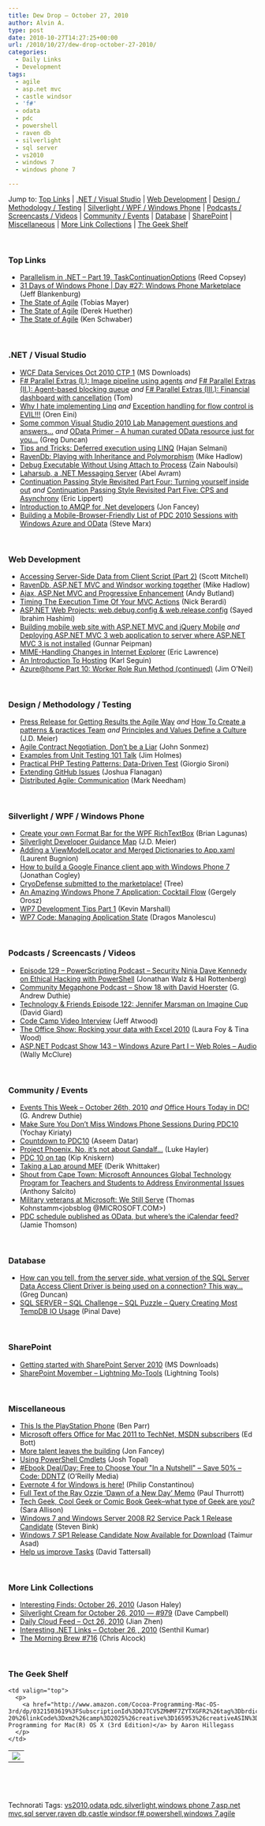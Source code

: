 ```yaml
---
title: Dew Drop – October 27, 2010
author: Alvin A.
type: post
date: 2010-10-27T14:27:25+00:00
url: /2010/10/27/dew-drop-october-27-2010/
categories:
  - Daily Links
  - Development
tags:
  - agile
  - asp.net mvc
  - castle windsor
  - 'f#'
  - odata
  - pdc
  - powershell
  - raven db
  - silverlight
  - sql server
  - vs2010
  - windows 7
  - windows phone 7

---
```

Jump to: [Top Links][1] | [.NET / Visual Studio][2] | [Web Development][3] | [Design / Methodology / Testing][4] | [Silverlight / WPF / Windows Phone][5] | [Podcasts / Screencasts / Videos][6] | [Community / Events][7] | [Database][8] | [SharePoint][9] | [Miscellaneous][10] | [More Link Collections][11] | [The Geek Shelf][12] 

&#160;

### <a name="top"></a>Top Links

  * [Parallelism in .NET – Part 19, TaskContinuationOptions][13] (Reed Copsey)
  * [31 Days of Windows Phone | Day #27: Windows Phone Marketplace][14] (Jeff Blankenburg)
  * <a href="http://agilescout.com/the-state-of-agile-tobias-mayer/" target="_blank">The State of Agile</a> (Tobias Mayer)
  * <a href="http://feedproxy.google.com/~r/agilescout/~3/vEtPil2Y27o/" target="_blank">The State of Agile</a> (Derek Huether)
  * <a href="http://feedproxy.google.com/~r/agilescout/~3/AhH-AEU5pRg/" target="_blank">The State of Agile</a> (Ken Schwaber)

&#160;

### <a name="dotnet"></a>.NET / Visual Studio

  * [WCF Data Services Oct 2010 CTP 1][15] (MS Downloads)
  * [F# Parallel Extras (I.): Image pipeline using agents][16] _and_ [F# Parallel Extras (II.): Agent-based blocking queue][17] _and_ [F# Parallel Extras (III.): Financial dashboard with cancellation][18] (Tom)
  * [Why I hate implementing Linq][19] _and_ [Exception handling for flow control is EVIL!!!][20] (Oren Eini)
  * [Some common Visual Studio 2010 Lab Management questions and answers…][21] _and_&#160;<a href="http://coolthingoftheday.blogspot.com/2010/10/odata-primer-human-curated-odata.html" target="_blank">OData Primer &#8211; A human curated OData resource just for you…</a> (Greg Duncan)
  * [Tips and Tricks: Deferred execution using LINQ][22] (Hajan Selmani)
  * [RavenDb: Playing with Inheritance and Polymorphism][23] (Mike Hadlow)
  * [Debug Executable Without Using Attach to Process][24] (Zain Naboulsi)
  * [Laharsub, a .NET Messaging Server][25] (Abel Avram)
  * [Continuation Passing Style Revisited Part Four: Turning yourself inside out][26] _and_&#160;<a href="http://blogs.msdn.com/b/ericlippert/archive/2010/10/27/continuation-passing-style-revisited-part-five-cps-and-asynchrony.aspx" target="_blank">Continuation Passing Style Revisited Part Five: CPS and Asynchrony</a> (Eric Lippert)
  * [Introduction to AMQP for .Net developers][27] (Jon Fancey)
  * [Building a Mobile-Browser-Friendly List of PDC 2010 Sessions with Windows Azure and OData][28] (Steve Marx)

&#160;

### <a name="web"></a>Web Development

  * [Accessing Server-Side Data from Client Script (Part 2)][29] (Scott Mitchell)
  * [RavenDb, ASP.NET MVC and Windsor working together][30] (Mike Hadlow)
  * [Ajax, ASP.Net MVC and Progressive Enhancement][31] (Andy Butland)
  * [Timing The Execution Time Of Your MVC Actions][32] (Nick Berardi)
  * [ASP.NET Web Projects: web.debug.config & web.release.config][33] (Sayed Ibrahim Hashimi)
  * [Building mobile web site with ASP.NET MVC and jQuery Mobile][34] _and_ [Deploying ASP.NET MVC 3 web application to server where ASP.NET MVC 3 is not installed][35] (Gunnar Peipman)
  * [MIME-Handling Changes in Internet Explorer][36] (Eric Lawrence)
  * [An Introduction To Hosting][37] (Karl Seguin)
  * <a href="http://blogs.msdn.com/b/jimoneil/archive/2010/10/27/azure-home-part-10-worker-role-run-method-continued.aspx" target="_blank">Azure@home Part 10: Worker Role Run Method (continued)</a> (Jim O’Neil)

&#160;

### <a name="design"></a>Design / Methodology / Testing

  * [Press Release for Getting Results the Agile Way][38] _and_ [How To Create a patterns & practices Team][39] _and_ [Principles and Values Define a Culture][40] (J.D. Meier)
  * [Agile Contract Negotiation, Don’t be a Liar][41] (John Sonmez)
  * [Examples from Unit Testing 101 Talk][42] (Jim Holmes)
  * [Practical PHP Testing Patterns: Data-Driven Test][43] (Giorgio Sironi)
  * [Extending GitHub Issues][44] (Joshua Flanagan)
  * <a href="http://feedproxy.google.com/~r/MarkNeedham/~3/2hnUwlPJYeg/" target="_blank">Distributed Agile: Communication</a> (Mark Needham)

&#160;

### <a name="silverlight"></a>Silverlight / WPF / Windows Phone

  * [Create your own Format Bar for the WPF RichTextBox][45] (Brian Lagunas)
  * [Silverlight Developer Guidance Map][46] (J.D. Meier)
  * [Adding a ViewModelLocator and Merged Dictionaries to App.xaml][47] (Laurent Bugnion)
  * [How to build a Google Finance client app with Windows Phone 7][48] (Jonathan Cogley)
  * [CryoDefense submitted to the marketplace!][49] (Tree)
  * <a href="http://gregdoesit.com/2010/10/an-amazing-windows-phone-7-application-cocktail-flow/" target="_blank">An Amazing Windows Phone 7 Application: Cocktail Flow</a> (Gergely Orosz)
  * <a href="http://blogs.claritycon.com/blogs/kevin_marshall/archive/2010/10/26/wp7-development-tips-part-1.aspx" target="_blank">WP7 Development Tips Part 1</a> (Kevin Marshall)
  * [WP7 Code: Managing Application State][50] (Dragos Manolescu)

&#160;

### <a name="podcasts"></a>Podcasts / Screencasts / Videos

  * [Episode 129 &#8211; PowerScripting Podcast &#8211; Security Ninja Dave Kennedy on Ethical Hacking with PowerShell][51] (Jonathan Walz & Hal Rottenberg)
  * [Community Megaphone Podcast – Show 18 with David Hoerster][52] (G. Andrew Duthie)
  * <a href="http://feedproxy.google.com/~r/TechnologyAndFriends/~3/0GAhHdK2HjI/tf122.aspx" target="_blank">Technology & Friends Episode 122: Jennifer Marsman on Imagine Cup</a> (David Giard)
  * [Code Camp Video Interview][53] (Jeff Atwood)
  * [The Office Show: Rocking your data with Excel 2010][54] (Laura Foy & Tina Wood)
  * [ASP.NET Podcast Show 143 &#8211; Windows Azure Part I &#8211; Web Roles &#8211; Audio][55] (Wally McClure)

&#160;

### <a name="events"></a>Community / Events

  * [Events This Week – October 26th, 2010][56] _and_ [Office Hours Today in DC!][57] (G. Andrew Duthie)
  * [Make Sure You Don’t Miss Windows Phone Sessions During PDC10][58] (Yochay Kiriaty)
  * [Countdown to PDC10][59] (Aseem Datar)
  * [Project Phoenix. No, it’s not about Gandalf…][60] (Luke Hayler)
  * [PDC 10 on tap][61] (Kip Kniskern)
  * [Taking a Lap around MEF][62] (Derik Whittaker)
  * [Shout from Cape Town: Microsoft Announces Global Technology Program for Teachers and Students to Address Environmental Issues][63] (Anthony Salcito)
  * [Military veterans at Microsoft: We Still Serve][64] (Thomas Kohnstamm<jobsblog @MICROSOFT.COM>)
  * [PDC schedule published as OData, but where&#8217;s the iCalendar feed?][65] (Jamie Thomson)

&#160;

### <a name="db"></a>Database

  * [How can you tell, from the server side, what version of the SQL Server Data Access Client Driver is being used on a connection? This way…][66] (Greg Duncan)
  * [SQL SERVER – SQL Challenge – SQL Puzzle – Query Creating Most TempDB IO Usage][67] (Pinal Dave)

&#160;

### <a name="sp"></a>SharePoint

  * [Getting started with SharePoint Server 2010][68] (MS Downloads)
  * [SharePoint Movember – Lightning Mo-Tools][69] (Lightning Tools)

&#160;

### <a name="misc"></a>Miscellaneous

  * [This Is the PlayStation Phone][70] (Ben Parr)
  * [Microsoft offers Office for Mac 2011 to TechNet, MSDN subscribers][71] (Ed Bott)
  * [More talent leaves the building][72] (Jon Fancey)
  * [Using PowerShell Cmdlets][73] (Josh Topal)
  * [#Ebook Deal/Day: Free to Choose Your "In a Nutshell" &#8211; Save 50% &#8211; Code: DDNTZ][74] (O&#8217;Reilly Media)
  * [Evernote 4 for Windows is here!][75] (Philip Constantinou)
  * [Full Text of the Ray Ozzie &#8216;Dawn of a New Day&#8217; Memo][76] (Paul Thurrott)
  * [Tech Geek, Cool Geek or Comic Book Geek–what type of Geek are you?][77] (Sara Allison)
  * [Windows 7 and Windows Server 2008 R2 Service Pack 1 Release Candidate][78] (Steven Bink)
  * [Windows 7 SP1 Release Candidate Now Available for Download][79] (Taimur Asad)
  * [Help us improve Tasks][80] (David Tattersall)

&#160;

### <a name="links"></a>More Link Collections

  * [Interesting Finds: October 26, 2010][81] (Jason Haley)
  * [Silverlight Cream for October 26, 2010 &#8212; #979][82] (Dave Campbell)
  * [Daily Cloud Feed &#8211; Oct 26, 2010][83] (Jian Zhen)
  * [Interesting .NET Links – October 26 , 2010][84] (Senthil Kumar)
  * [The Morning Brew #716][85] (Chris Alcock)

&#160;

### <a name="shelf"></a>The Geek Shelf

<table border="0" cellspacing="0" cellpadding="0">
  <tr>
    <td>
      <img data-recalc-dims="1" decoding="async" src="https://i0.wp.com/ecx.images-amazon.com/images/I/41pyKTm2fxL._SL160_.jpg?w=660" />
    </td>
    
    <td valign="top">
      <p>
        <a href="http://www.amazon.com/Cocoa-Programming-Mac-OS-3rd/dp/0321503619%3FSubscriptionId%3D0JTCV5ZMHMF7ZYTXGFR2%26tag%3Dbrdicr-20%26linkCode%3Dxm2%26camp%3D2025%26creative%3D165953%26creativeASIN%3D0321503619">Cocoa(R) Programming for Mac(R) OS X (3rd Edition)</a> by Aaron Hillegass
      </p>
    </td>
  </tr>
</table>

&#160;

<div style="padding-bottom: 0px; margin: 0px; padding-left: 0px; padding-right: 0px; display: inline; float: none; padding-top: 0px" id="scid:C16BAC14-9A3D-4c50-9394-FBFEF7A93539:77042298-bda5-4db3-94d9-811f287603ab" class="wlWriterEditableSmartContent">
  <!--dotnetkickit-->
</div>

&#160;

<div style="padding-bottom: 0px; margin: 0px; padding-left: 0px; padding-right: 0px; display: inline; float: none; padding-top: 0px" id="scid:0767317B-992E-4b12-91E0-4F059A8CECA8:af6904b8-0e29-4507-afdc-c9c69ddae282" class="wlWriterEditableSmartContent">
  Technorati Tags: <a href="http://technorati.com/tags/vs2010" rel="tag">vs2010</a>,<a href="http://technorati.com/tags/odata" rel="tag">odata</a>,<a href="http://technorati.com/tags/pdc" rel="tag">pdc</a>,<a href="http://technorati.com/tags/silverlight" rel="tag">silverlight</a>,<a href="http://technorati.com/tags/windows+phone+7" rel="tag">windows phone 7</a>,<a href="http://technorati.com/tags/asp.net+mvc" rel="tag">asp.net mvc</a>,<a href="http://technorati.com/tags/sql+server" rel="tag">sql server</a>,<a href="http://technorati.com/tags/raven+db" rel="tag">raven db</a>,<a href="http://technorati.com/tags/castle+windsor" rel="tag">castle windsor</a>,<a href="http://technorati.com/tags/f%23" rel="tag">f#</a>,<a href="http://technorati.com/tags/powershell" rel="tag">powershell</a>,<a href="http://technorati.com/tags/windows+7" rel="tag">windows 7</a>,<a href="http://technorati.com/tags/agile" rel="tag">agile</a>
</div>

 [1]: https://morningdew-bpc6g3a0fgaxdxcu.eastus2-01.azurewebsites.net/#top
 [2]: https://morningdew-bpc6g3a0fgaxdxcu.eastus2-01.azurewebsites.net/#dotnet
 [3]: https://morningdew-bpc6g3a0fgaxdxcu.eastus2-01.azurewebsites.net/#web
 [4]: https://morningdew-bpc6g3a0fgaxdxcu.eastus2-01.azurewebsites.net/#design
 [5]: https://morningdew-bpc6g3a0fgaxdxcu.eastus2-01.azurewebsites.net/#silverlight
 [6]: https://morningdew-bpc6g3a0fgaxdxcu.eastus2-01.azurewebsites.net/#podcasts
 [7]: https://morningdew-bpc6g3a0fgaxdxcu.eastus2-01.azurewebsites.net/#events
 [8]: https://morningdew-bpc6g3a0fgaxdxcu.eastus2-01.azurewebsites.net/#db
 [9]: https://morningdew-bpc6g3a0fgaxdxcu.eastus2-01.azurewebsites.net/#sp
 [10]: https://morningdew-bpc6g3a0fgaxdxcu.eastus2-01.azurewebsites.net/#misc
 [11]: https://morningdew-bpc6g3a0fgaxdxcu.eastus2-01.azurewebsites.net/#links
 [12]: https://morningdew-bpc6g3a0fgaxdxcu.eastus2-01.azurewebsites.net/#shelf
 [13]: http://feedproxy.google.com/~r/ReedCopsey/~3/pxcv_l65Wks/
 [14]: http://feedproxy.google.com/~r/Blankenthoughts/~3/E9jNB0EGgMQ/post.aspx
 [15]: http://feedproxy.google.com/~r/MicrosoftDownloadCenter/~3/xaM39SWaMxk/details.aspx
 [16]: http://tomasp.net/blog/parallel-extra-image-pipeline.aspx
 [17]: http://tomasp.net/blog/parallel-extra-blockingagent.aspx
 [18]: http://tomasp.net/blog/parallel-extra-adash-cancellation.aspx
 [19]: http://feedproxy.google.com/~r/AyendeRahien/~3/Qw7jXZxeRwA/why-i-hate-implementing-linq.aspx
 [20]: http://feedproxy.google.com/~r/AyendeRahien/~3/vfmeEewic4g/exception-handling-for-flow-control-is-evil.aspx
 [21]: http://coolthingoftheday.blogspot.com/2010/10/some-common-visual-studio-2010-lab.html
 [22]: http://weblogs.asp.net/hajan/archive/2010/10/27/tips-and-tricks-linq-how-it-executes.aspx
 [23]: http://feedproxy.google.com/~r/CodeRant/~3/RSqZW0j9IrE/ravendb-playing-with-inheritance-and.html
 [24]: http://feedproxy.google.com/~r/zainnab/~3/BZ7HZvG0FJw/debug-executable-without-using-attach-to-process-vstipdebug0034.aspx
 [25]: http://www.infoq.com/news/2010/10/Laharsub
 [26]: http://blogs.msdn.com/b/ericlippert/archive/2010/10/26/continuation-passing-style-revisited-part-four-turning-yourself-inside-out.aspx
 [27]: http://www.pluralsight-training.net/community/blogs/jfancey/archive/2010/10/26/introduction-to-amqp-for-net-developers.aspx
 [28]: http://blog.smarx.com/posts/building-a-mobile-browser-friendly-list-of-pdc-2010-sessions-with-windows-azure-and-odata
 [29]: http://www.4guysfromrolla.com/articles/102710-1.aspx
 [30]: http://feedproxy.google.com/~r/CodeRant/~3/5iQAHJWvaek/ravendb-aspnet-mvc-and-windsor-working.html
 [31]: http://services.social.microsoft.com/feeds/FeedItem?feedId=36e7d554-fe7f-4770-acb3-ff91a721be92&itemId=fa790ead-9d44-4d1a-9516-f7153c733f0f&title=Ajax%2c+ASP.Net+MVC+and+Progressive+Enhancement&uri=http%3a%2f%2fmsdn.microsoft.com%2fscriptjunkie%2fgg299307.aspx&k=G7N4UV9eB96vVM16ems3FmYvc1EL6IVXW7OYKb2%2fuh8%3d
 [32]: http://feedproxy.google.com/~r/coderjournal/~3/I7x-LIYROC4/
 [33]: http://blogs.msdn.com/b/webdevtools/archive/2010/10/26/asp-net-web-projects-web-debug-config-amp-web-release-config.aspx
 [34]: http://feedproxy.google.com/~r/gunnarpeipman/~3/dPI9UUZQg28/building-mobile-web-site-with-asp-net-mvc-and-jquery-mobile.aspx
 [35]: http://feedproxy.google.com/~r/gunnarpeipman/~3/UCYTpeMRqJs/deploying-asp-net-mvc-3-web-application-to-server-where-asp-net-mvc-3-is-not-installed.aspx
 [36]: http://blogs.msdn.com/b/ie/archive/2010/10/26/mime-handling-changes-in-internet-explorer.aspx
 [37]: http://openmymind.net/2010/10/26/An-Introduction-To-Hosting
 [38]: http://feedproxy.google.com/~r/jmeier/~3/Lx9nAah6K4Q/press-release-for-getting-results-the-agile-way.aspx
 [39]: http://feedproxy.google.com/~r/jmeier/~3/oMuTrBqCW48/how-to-create-a-patterns-amp-practices-team.aspx
 [40]: http://feedproxy.google.com/~r/jmeier/~3/1m9whfhzAD0/principles-and-values-define-a-culture.aspx
 [41]: http://simpleprogrammer.com/2010/10/26/agile-contract-negotiation-dont-be-a-liar/
 [42]: http://frazzleddad.blogspot.com/2010/10/examples-from-unit-testing-101-talk.html
 [43]: http://feeds.dzone.com/~r/zones/agile/~3/VbeqJRrzPww/practical-php-testing-patterns-1
 [44]: http://feedproxy.google.com/~r/JoshuaFlanagan/~3/gIhtbbXoyTo/extending-github-issues.aspx
 [45]: http://elegantcode.com/2010/10/26/create-your-own-format-bar-for-the-wpf-richtextbox/
 [46]: http://feedproxy.google.com/~r/jmeier/~3/sPcLCK9gSF8/silverlight-developer-guidance-map.aspx
 [47]: http://feedproxy.google.com/~r/galasoft/~3/_0NOa_OO51U/adding-a-viewmodellocator-and-merged-dictionaries-to-app.xaml.aspx
 [48]: http://weblogs.asp.net/jcogley/archive/2010/10/26/how-to-build-a-google-finance-client-app-with-windows-phone-7.aspx
 [49]: http://blog.cryodefence.com/2010/10/cryodefense-submitted-to-the-marketplace/
 [50]: http://blogs.msdn.com/b/dragoman/archive/2010/10/26/wp7-code-managing-application-state.aspx
 [51]: http://feedproxy.google.com/~r/Powerscripting/~3/Tmx8wjjcxbI/episode-129-power-scripting-podcast-security-ninja-dave-kennedy-on-ethical-hacking-with-power-shell
 [52]: http://blogs.msdn.com/b/gduthie/archive/2010/10/26/community-megaphone-podcast-show-18-with-david-hoerster.aspx
 [53]: http://blog.stackoverflow.com/2010/10/code-camp-video-interview/
 [54]: http://channel9.msdn.com/Shows/TheOfficeBlog/The-Office-Show-Rocking-your-data-with-Excel-2010
 [55]: http://aspnetpodcast.com/CS11/blogs/asp.net_podcast/archive/2010/10/25/asp-net-podcast-show-143-windows-azure-part-i-web-roles.aspx
 [56]: http://blogs.msdn.com/b/gduthie/archive/2010/10/26/events-this-week-october-26th-2010.aspx
 [57]: http://blogs.msdn.com/b/gduthie/archive/2010/10/27/office-hours-today-in-dc.aspx
 [58]: http://windowsteamblog.com/windows_phone/b/wpdev/archive/2010/10/26/make-sure-you-don-t-miss-windows-phone-sessions-during-pdc10.aspx
 [59]: http://windowsteamblog.com/windows/b/developers/archive/2010/10/26/countdown-to-pdc10.aspx
 [60]: http://feedproxy.google.com/~r/sqlserverpedia/~3/0VSRF6GxerQ/
 [61]: http://feedproxy.google.com/~r/liveside/~3/uS9Bp_YonN0/
 [62]: http://feedproxy.google.com/~r/Devlicious/~3/uhw7Ewi1h2o/taking-a-lap-around-mef.aspx
 [63]: http://blogs.technet.com/b/microsoft_blog/archive/2010/10/27/shout-from-cape-town-today-microsoft-announced-new-worldwide-program-for-teachers-and-students-to-use-technology-to-address-global-environmental-issues.aspx
 [64]: http://microsoftjobsblog.com/blog/we-still-serve-video/
 [65]: http://feedproxy.google.com/~r/jamiet/~3/1aT8ypUEECw/pdc-schedule-published-as-odata-but-where-s-the-icalendar-feed.aspx
 [66]: http://coolthingoftheday.blogspot.com/2010/10/how-can-you-tell-from-server-side-what.html
 [67]: http://blog.sqlauthority.com/2010/10/27/sql-server-sql-challenge-sql-puzzle-query-creating-most-tempdb-io-usage/
 [68]: http://feedproxy.google.com/~r/MicrosoftDownloadCenter/~3/5u-WpZ11K1U/details.aspx
 [69]: http://lightningtools.com/blog/archive/2010/10/26/sharepoint-movember-ndash-lightning-mo-tools.aspx
 [70]: http://feedproxy.google.com/~r/Mashable/~3/0agAMyWmx5U/
 [71]: http://feedproxy.google.com/~r/zdnet/Bott/~3/FOavuTp3GQ4/2521
 [72]: http://www.pluralsight-training.net/community/blogs/jfancey/archive/2010/10/26/more-talent-leaves-the-building.aspx
 [73]: http://blogs.technet.com/b/msonline/archive/2010/10/26/using-powershell-cmdlets.aspx
 [74]: http://feeds.oreilly.com/~r/oreilly/news/~3/cGs8wBkGuVM/ddntz.html
 [75]: http://blog.evernote.com/2010/10/26/evernote-4-for-windows-is-here/
 [76]: http://community.winsupersite.com/blogs/paul/archive/2010/10/26/118923.aspx
 [77]: http://feedproxy.google.com/~r/ubelly/~3/BXrvRsJsdPg/
 [78]: http://feeds.bink.nu/~r/binkdotnu/~3/lhzutG7Arls/windows-7-and-windows-server-2008-r2-service-pack-1-release-candidate.aspx
 [79]: http://feedproxy.google.com/~r/RedmondPie/~3/IXlRUt5qCOI/
 [80]: http://feedproxy.google.com/~r/OfficialGmailBlog/~3/RVqJoJSiIYs/help-us-improve-tasks.html
 [81]: http://jasonhaley.com/blog/post.aspx?id=550ac309-b9eb-46d8-a224-c1579ed75985
 [82]: http://geekswithblogs.net/WynApseTechnicalMusings/archive/2010/10/26/142463.aspx
 [83]: http://feedproxy.google.com/~r/onsaas/~3/K7V_-r08rhY/
 [84]: http://techblog.ginktage.com/2010/10/interesting-net-links-october-26-2010/
 [85]: http://feedproxy.google.com/~r/ReflectivePerspective/~3/8vUNgzG687Q/